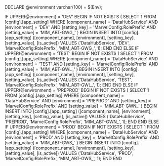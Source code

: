 DECLARE @environment varchar(100) = $(Env);

IF UPPER(@environment) = 'DEV'
BEGIN
    IF NOT EXISTS (
        SELECT 1 
        FROM [config].[app_setting] 
        WHERE [component_name] = 'DataHubService' 
        AND [environment] = 'DEV' 
        AND [setting_key] = 'MarvelConfig:RolePrefix'
        AND [setting_value] = 'MIM_ABT-GWG_'
    )
    BEGIN
        INSERT INTO [config].[app_setting] ([component_name], [environment], [setting_key], [setting_value], [is_active])
        VALUES ('DataHubService', 'DEV', 'MarvelConfig:RolePrefix', 'MIM_ABT-GWG_', 1);
    END
END
ELSE IF UPPER(@environment) = 'TEST'
BEGIN
    IF NOT EXISTS (
        SELECT 1 
        FROM [config].[app_setting] 
        WHERE [component_name] = 'DataHubService' 
        AND [environment] = 'TEST' 
        AND [setting_key] = 'MarvelConfig:RolePrefix'
        AND [setting_value] = 'MIM_ABT-GWL_'
    )
    BEGIN
        INSERT INTO [config].[app_setting] ([component_name], [environment], [setting_key], [setting_value], [is_active])
        VALUES ('DataHubService', 'TEST', 'MarvelConfig:RolePrefix', 'MIM_ABT-GWL_', 1);
    END
END
ELSE IF UPPER(@environment) = 'PREPROD'
BEGIN
    IF NOT EXISTS (
        SELECT 1 
        FROM [config].[app_setting] 
        WHERE [component_name] = 'DataHubService' 
        AND [environment] = 'PREPROD' 
        AND [setting_key] = 'MarvelConfig:RolePrefix'
        AND [setting_value] = 'MIM_ABT-GWN_'
    )
    BEGIN
        INSERT INTO [config].[app_setting] ([component_name], [environment], [setting_key], [setting_value], [is_active])
        VALUES ('DataHubService', 'PREPROD', 'MarvelConfig:RolePrefix', 'MIM_ABT-GWN_', 1);
    END
END
ELSE IF UPPER(@environment) = 'PROD'
BEGIN
    IF NOT EXISTS (
        SELECT 1 
        FROM [config].[app_setting] 
        WHERE [component_name] = 'DataHubService' 
        AND [environment] = 'PROD' 
        AND [setting_key] = 'MarvelConfig:RolePrefix'
        AND [setting_value] = 'MIM_ABT-GWS_'
    )
    BEGIN
        INSERT INTO [config].[app_setting] ([component_name], [environment], [setting_key], [setting_value], [is_active])
        VALUES ('DataHubService', 'PROD', 'MarvelConfig:RolePrefix', 'MIM_ABT-GWS_', 1);
    END
END